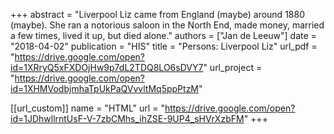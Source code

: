 +++
abstract = "Liverpool Liz came from England (maybe) around 1880 (maybe). She ran a notorious saloon in the North End, made money, married a few times, lived it up, but died alone."
authors = ["Jan de Leeuw"]
date = "2018-04-02"
publication = "HIS"
title = "Persons: Liverpool Liz"
url_pdf = "https://drive.google.com/open?id=1XRryQ5xFXDOjHw9p7dL2TDQ8LO6sDVY7"
url_project = "https://drive.google.com/open?id=1XHMVodbjmhaTpUkPaQVvvltMq5ppPtzM"


[[url_custom]]
name = "HTML"
url = "https://drive.google.com/open?id=1JDhwllrntUsF-V-7zbCMhs_ihZSE-9UP4_sHVrXzbFM"
+++


